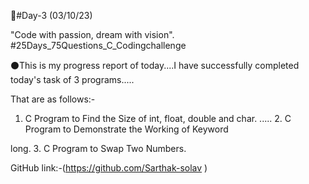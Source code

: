 🎯#Day-3 (03/10/23)

"Code with passion, dream with vision". #25Days_75Questions_C_Codingchallenge

⚫This is my progress report of today....I have successfully completed today's task of 3 programs.....

That are as follows:-

1. C Program to Find the Size of int, float, double and char.                 .....                             2. C Program to Demonstrate the Working of Keyword

long. 3. C Program to Swap Two Numbers.

GitHub link:-(https://github.com/Sarthak-solav )
